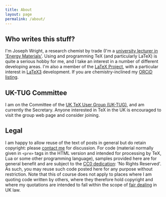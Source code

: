 ```yaml
---
title: About
layout: page
permalink: /about/
---
```

## Who writes this stuff?

I'm Joseph Wright, a research chemist by trade (I'm a [university lecturer in 'Energy Materials'](https://people.uea.ac.uk/en/persons/joseph-wright). Using and programming TeX (and particularly LaTeX) is quite a serious hobby for me, and I take an interest in a number of different developing areas. I'm also a member of the [LaTeX Project](https://www.latex-project.org), with a particular interest in [LaTeX3](https://www.latex-project.org/latex3.html) development. If you  are chemistry-inclined my [ORCiD listing](http://orcid.org/0000-0001-9603-1001).

## UK-TUG Committee

I am on the Committee of the [UK TeX User Group (UK-TUG)](http://uk.tug.org/), and am currently the Secretary. Anyone interested in TeX in the UK is encouraged to visit the group web page and consider joining.

## Legal

I am happy to allow reuse of the text of posts in general but do retain copyright: please [contact me](mailto:joseph.wright@morningstar2.co.uk) for discussion. For code (material normally given in `<pre>` tags in the HTML version and intended for processing by TeX, Lua or some other programming language), samples provided here are for general benefit and are subject to the [CC0 dedication](https://creativecommons.org/publicdomain/zero/1.0/): 'No Rights Reserved'. As such, you may reuse such code posted here for any purpose without restriction. Note that this of course does not apply to places where I am quoting code written by others, where they therefore hold copyright and where my quotations are intended to fall within the scope of [fair dealing](https://www.copyrightservice.co.uk/copyright/p27_work_of_others#fair_dealing) in UK law.
